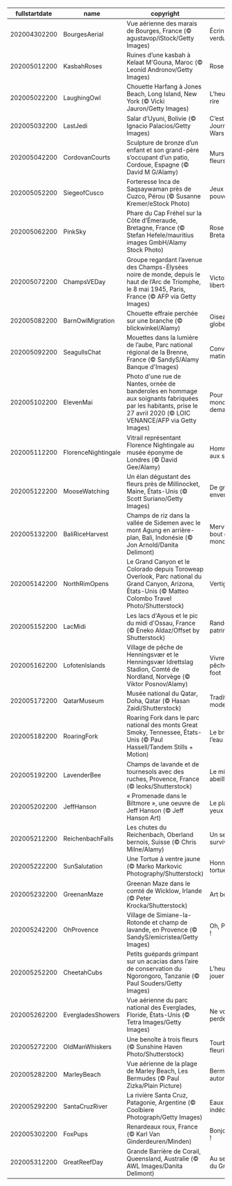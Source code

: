 |fullstartdate|name|copyright|title|image|
|--|--|--|--|--|
202004302200|BourgesAerial|Vue aérienne des marais de Bourges, France (© agustavop/iStock/Getty Images)|Écrin de verdure|![](/fr-FR/2020/05/202004302200BourgesAerial.jpg)|
202005012200|KasbahRoses|Ruines d’une kasbah à Kelaat M'Gouna, Maroc (© Leonid Andronov/Getty Images)|Rose orientale|![](/fr-FR/2020/05/202005012200KasbahRoses.jpg)|
202005022200|LaughingOwl|Chouette Harfang à Jones Beach, Long Island, New York (© Vicki Jauron/Getty Images)|L’heure du rire|![](/fr-FR/2020/05/202005022200LaughingOwl.jpg)|
202005032200|LastJedi|Salar d’Uyuni, Bolivie (© Ignacio Palacios/Getty Images)|C’est la Journée Star Wars !|![](/fr-FR/2020/05/202005032200LastJedi.jpg)|
202005042200|CordovanCourts|Sculpture de bronze d’un enfant et son grand-père s’occupant d’un patio, Cordoue, Espagne (© David M G/Alamy)|Murs de fleurs|![](/fr-FR/2020/05/202005042200CordovanCourts.jpg)|
202005052200|SiegeofCusco|Forteresse Inca de Saqsaywaman près de Cuzco, Pérou (© Susanne Kremer/eStock Photo)|Jeux de pouvoirs|![](/fr-FR/2020/05/202005052200SiegeofCusco.jpg)|
202005062200|PinkSky|Phare du Cap Fréhel sur la Côte d’Émeraude, Bretagne, France (© Stefan Hefele/mauritius images GmbH/Alamy Stock Photo)|Rose Bretagne|![](/fr-FR/2020/05/202005062200PinkSky.jpg)|
202005072200|ChampsVEDay|Groupe regardant l’avenue des Champs-Élysées noire de monde, depuis le haut de l’Arc de Triomphe, le 8 mai 1945, Paris, France (© AFP via Getty Images)|Victoire de la liberté|![](/fr-FR/2020/05/202005072200ChampsVEDay.jpg)|
202005082200|BarnOwlMigration|Chouette effraie perchée sur une branche (© blickwinkel/Alamy)|Oiseau globe-trotteur|![](/fr-FR/2020/05/202005082200BarnOwlMigration.jpg)|
202005092200|SeagullsChat|Mouettes dans la lumière de l’aube, Parc national régional de la Brenne, France (© SandyS/Alamy Banque d'Images)|Conversations matinales|![](/fr-FR/2020/05/202005092200SeagullsChat.jpg)|
202005102200|ElevenMai|Photo d'une rue de Nantes, ornée de banderoles en hommage aux soignants fabriquées par les habitants, prise le 27 avril 2020 (© LOIC VENANCE/AFP via Getty Images)|Pour le monde de demain|![](/fr-FR/2020/05/202005102200ElevenMai.jpg)|
202005112200|FlorenceNightingale|Vitrail représentant Florence Nightingale au musée éponyme de Londres (© David Gee/Alamy)|Hommage aux soignants|![](/fr-FR/2020/05/202005112200FlorenceNightingale.jpg)|
202005122200|MooseWatching|Un élan dégustant des fleurs près de Millinocket, Maine, États-Unis (© Scott Suriano/Getty Images)|De grande envergure|![](/fr-FR/2020/05/202005122200MooseWatching.jpg)|
202005132200|BaliRiceHarvest|Champs de riz dans la vallée de Sidemen avec le mont Agung en arrière-plan, Bali, Indonésie (© Jon Arnold/Danita Delimont)|Merveilles du bout du monde|![](/fr-FR/2020/05/202005132200BaliRiceHarvest.jpg)|
202005142200|NorthRimOpens|Le Grand Canyon et le Colorado depuis Toroweap Overlook, Parc national du Grand Canyon, Arizona, États-Unis (© Matteo Colombo Travel Photo/Shutterstock)|Vertigineux|![](/fr-FR/2020/05/202005142200NorthRimOpens.jpg)|
202005152200|LacMidi|Les lacs d'Ayous et le pic du midi d'Ossau, France (© Eneko Aldaz/Offset by Shutterstock)|Randonnée et patrimoine|![](/fr-FR/2020/05/202005152200LacMidi.jpg)|
202005162200|LofotenIslands|Village de pêche de Henningsvær et le Henningsvær Idrettslag Stadion, Comté de Nordland, Norvège (© Viktor Posnov/Alamy)|Vivre de pêche et de foot|![](/fr-FR/2020/05/202005162200LofotenIslands.jpg)|
202005172200|QatarMuseum|Musée national du Qatar, Doha, Qatar (© Hasan Zaidi/Shutterstock)|Tradition et modernité|![](/fr-FR/2020/05/202005172200QatarMuseum.jpg)|
202005182200|RoaringFork|Roaring Fork dans le parc national des monts Great Smoky, Tennessee, États-Unis (© Paul Hassell/Tandem Stills + Motion)|Le bruit de l’eau|![](/fr-FR/2020/05/202005182200RoaringFork.jpg)|
202005192200|LavenderBee|Champs de lavande et de tournesols avec des ruches, Provence, France (© leoks/Shutterstock)|Le miel et les abeilles|![](/fr-FR/2020/05/202005192200LavenderBee.jpg)|
202005202200|JeffHanson|« Promenade dans le Biltmore », une oeuvre de Jeff Hanson (© Jeff Hanson Art)|Le plaisir des yeux|![](/fr-FR/2020/05/202005202200JeffHanson.jpg)|
202005212200|ReichenbachFalls|Les chutes du Reichenbach, Oberland bernois, Suisse (© Chris Milne/Alamy)|Un seul survivant|![](/fr-FR/2020/05/202005212200ReichenbachFalls.jpg)|
202005222200|SunSalutation|Une Tortue à ventre jaune (© Marko Markovic Photography/Shutterstock)|Honneur aux tortues|![](/fr-FR/2020/05/202005222200SunSalutation.jpg)|
202005232200|GreenanMaze|Greenan Maze dans le comté de Wicklow, Irlande (© Peter Krocka/Shutterstock)|Art botanique|![](/fr-FR/2020/05/202005232200GreenanMaze.jpg)|
202005242200|OhProvence|Village de Simiane-la-Rotonde et champ de lavande, en Provence (© SandyS/emicristea/Getty Images)|Oh, Provence !|![](/fr-FR/2020/05/202005242200OhProvence.jpg)|
202005252200|CheetahCubs|Petits guépards grimpant sur un acacias dans l’aire de conservation du Ngorongoro, Tanzanie (© Paul Souders/Getty Images)|L’heure de jouer !|![](/fr-FR/2020/05/202005252200CheetahCubs.jpg)|
202005262200|EvergladesShowers|Vue aérienne du parc national des Everglades, Floride, États-Unis (© Tetra Images/Getty Images)|Ne vous y perdez pas|![](/fr-FR/2020/05/202005262200EvergladesShowers.jpg)|
202005272200|OldManWhiskers|Une benoîte à trois fleurs (© Sunshine Haven Photo/Shutterstock)|Tourbillon fleuri|![](/fr-FR/2020/05/202005272200OldManWhiskers.jpg)|
202005282200|MarleyBeach|Vue aérienne de la plage de Marley Beach, Les Bermudes (© Paul Zizka/Plain Picture)|Bermudas autorisés|![](/fr-FR/2020/05/202005282200MarleyBeach.jpg)|
202005292200|SantaCruzRiver|La rivière Santa Cruz, Patagonie, Argentine (© Coolbiere Photograph/Getty Images)|Eaux indécises|![](/fr-FR/2020/05/202005292200SantaCruzRiver.jpg)|
202005302200|FoxPups|Renardeaux roux, France (© Karl Van Ginderdeuren/Minden)|Bonjour la vie !|![](/fr-FR/2020/05/202005302200FoxPups.jpg)|
202005312200|GreatReefDay|Grande Barrière de Corail, Queensland, Australie (© AWL Images/Danita Delimont)|Au secours du Grand Bleu|![](/fr-FR/2020/05/202005312200GreatReefDay.jpg)|

